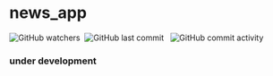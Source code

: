 # news_app
![GitHub watchers](https://img.shields.io/github/watchers/Yoad-Duani/news_app_flutter?style=social)&nbsp; ![GitHub last commit](https://img.shields.io/github/last-commit/Yoad-Duani/news_app_flutter?style=flat-square) &nbsp; ![GitHub commit activity](https://img.shields.io/github/commit-activity/y/Yoad-Duani/news_app_flutter?style=flat-square)

### under development
